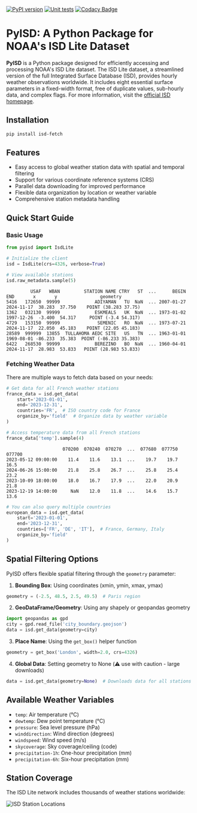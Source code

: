 [![PyPI version](https://badge.fury.io/py/isd-fetch.svg)](https://badge.fury.io/py/isd-fetch)
[![Unit tests](https://github.com/CyrilJl/isd-fetch/actions/workflows/pytest.yml/badge.svg)](https://github.com/CyrilJl/isd-fetch/actions/workflows/pytest.yml)
[![Codacy Badge](https://app.codacy.com/project/badge/Grade/cdc692322be649cea8b8b6760bfb333e)](https://app.codacy.com/gh/CyrilJl/isd-fetch/dashboard?utm_source=gh&utm_medium=referral&utm_content=&utm_campaign=Badge_grade)

# PyISD: A Python Package for NOAA's ISD Lite Dataset

**PyISD** is a Python package designed for efficiently accessing and processing NOAA's ISD Lite dataset. The ISD Lite dataset, a streamlined version of the full Integrated Surface Database (ISD), provides hourly weather observations worldwide. It includes eight essential surface parameters in a fixed-width format, free of duplicate values, sub-hourly data, and complex flags. For more information, visit the [official ISD homepage](https://www.ncei.noaa.gov/products/land-based-station/integrated-surface-database).

## Installation

```bash
pip install isd-fetch
```

## Features

- Easy access to global weather station data with spatial and temporal filtering
- Support for various coordinate reference systems (CRS)
- Parallel data downloading for improved performance
- Flexible data organization by location or weather variable
- Comprehensive station metadata handling

## Quick Start Guide

### Basic Usage

```python
from pyisd import IsdLite

# Initialize the client
isd = IsdLite(crs=4326, verbose=True)

# View available stations
isd.raw_metadata.sample(5)
```

```
         USAF   WBAN         STATION NAME CTRY   ST  ...      BEGIN        END       x       y                geometry
5416   172650  99999             ADIYAMAN   TU  NaN  ... 2007-01-27 2024-11-17  38.283  37.750    POINT (38.283 37.75)
1362   032130  99999             ESKMEALS   UK  NaN  ... 1973-01-02 1997-12-26  -3.400  54.317     POINT (-3.4 54.317)
4729   153150  99999              SEMENIC   RO  NaN  ... 1973-07-21 2024-11-17  22.050  45.183    POINT (22.05 45.183)
28589  999999  13855  TULLAHOMA AEDC SITE   US   TN  ... 1963-01-01 1969-08-01 -86.233  35.383  POINT (-86.233 35.383)
6422   268530  99999             BEREZINO   BO  NaN  ... 1960-04-01 2024-11-17  28.983  53.833   POINT (28.983 53.833)
```

### Fetching Weather Data

There are multiple ways to fetch data based on your needs:

```python
# Get data for all French weather stations
france_data = isd.get_data(
    start='2023-01-01',
    end='2023-12-31',
    countries='FR',  # ISO country code for France
    organize_by='field'  # Organize data by weather variable
)

# Access temperature data from all French stations
france_data['temp'].sample(4)
```

```
                     070200  070240  070270  ...  077680  077750  077700
2023-05-12 09:00:00    11.4    11.6    13.1  ...    19.7    19.7    16.5
2024-06-26 15:00:00    21.8    25.8    26.7  ...    25.8    25.4    23.2
2023-10-09 18:00:00    18.0    16.7    17.9  ...    22.0    20.9    21.8
2023-12-19 14:00:00     NaN    12.0    11.8  ...    14.6    15.7    13.6
```

```python
# You can also query multiple countries
european_data = isd.get_data(
    start='2023-01-01',
    end='2023-12-31',
    countries=['FR', 'DE', 'IT'],  # France, Germany, Italy
    organize_by='field'
)
```

## Spatial Filtering Options

PyISD offers flexible spatial filtering through the `geometry` parameter:

1. **Bounding Box**: Using coordinates (xmin, ymin, xmax, ymax)

```python
geometry = (-2.5, 48.5, 2.5, 49.5)  # Paris region
```

2. **GeoDataFrame/Geometry**: Using any shapely or geopandas geometry

```python
import geopandas as gpd
city = gpd.read_file('city_boundary.geojson')
data = isd.get_data(geometry=city)
```

3. **Place Name**: Using the `get_box()` helper function

```python
geometry = get_box('London', width=2.0, crs=4326)
```

4. **Global Data**: Setting geometry to None (⚠️ use with caution - large downloads)

```python
data = isd.get_data(geometry=None)  # Downloads data for all stations
```

## Available Weather Variables

- `temp`: Air temperature (°C)
- `dewtemp`: Dew point temperature (°C)
- `pressure`: Sea level pressure (hPa)
- `winddirection`: Wind direction (degrees)
- `windspeed`: Wind speed (m/s)
- `skycoverage`: Sky coverage/ceiling (code)
- `precipitation-1h`: One-hour precipitation (mm)
- `precipitation-6h`: Six-hour precipitation (mm)

## Station Coverage

The ISD Lite network includes thousands of weather stations worldwide:

![ISD Station Locations](https://github.com/CyrilJl/pyisd/blob/main/assets/noaa_isd_locations.png?raw=true)
